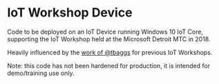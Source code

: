 # IoT Workshop Device

Code to be deployed on an IoT Device running Windows 10 IoT Core, supporting the IoT Workshop held at the Microsoft Detroit MTC in 2018.

Heavily influenced by the [work of @tbaggs](https://github.com/tbaggs/IoTCamp) for previous IoT Workshops.

Note: this code has not been hardened for production, it is intended for demo/training use only.
